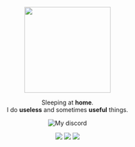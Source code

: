 <p align="center">
    <img align="center" width="200px" src="https://github.com/notsapinho/notsapinho/blob/master/dragon.png">
    <p align="center">Sleeping at <strong>home</strong>.
        <br>I do <strong>useless</strong> and sometimes <strong>useful</strong> things.</p>
    <p align="center">
        <img align="center" alt="My discord" src="https://img.shields.io/badge/Discord-notsapinho%232975-ff1493"
    </p>
    <p align="center">
    <img src="https://xesque.rocketseat.dev/platform/tech/javascript.svg">
    <img src="https://xesque.rocketseat.dev/platform/tech/node.svg"> 
    <img src="https://xesque.rocketseat.dev/platform/tech/html5.svg"> 
    </p>
</p>
